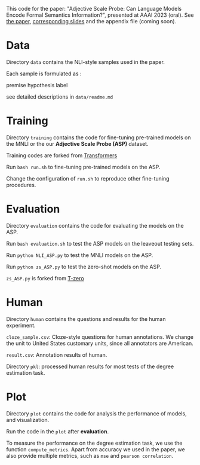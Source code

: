 This code for the paper: "Adjective Scale Probe: Can Language Models Encode Formal Semantics Information?", presented at AAAI 2023 (oral). See [the paper](https://y1ny.github.io/assets/AAAI2023_ASP_paper.pdf), [corresponding slides](https://y1ny.github.io/assets/AAAI2023_ASP_slides.pdf) and the appendix file (coming soon).

# Data
Directory `data` contains the NLI-style samples used in the paper.

Each sample is formulated as :

premise	hypothesis	label

see detailed descriptions in `data/readme.md`

# Training
Directory `training` contains the code for fine-tuning pre-trained models on the MNLI or the our **Adjective Scale Probe (ASP)** dataset.

Training codes are forked from [Transformers](https://github.com/huggingface/transformers/tree/main/examples/pytorch/text-classification)

Run `bash run.sh`  to fine-tuning pre-trained models on the ASP.

Change the configuration of `run.sh` to reproduce other fine-tuning procedures.

# Evaluation

Directory `evaluation` contains the code for evaluating the models on the ASP.

Run `bash evaluation.sh` to test the ASP models on the leaveout testing sets.

Run `python NLI_ASP.py` to test the MNLI models on the ASP.

Run `python zs_ASP.py` to test the zero-shot models on the ASP.

`zs_ASP.py` is forked from [T-zero](https://github.com/bigscience-workshop/t-zero/tree/master/evaluation)



# Human
Directory `human` contains the questions and results for the human experiment.

`cloze_sample.csv`: Cloze-style questions for human annotations. We change the unit to United States customary units, since all annotators are American.

`result.csv`: Annotation results of human.

Directory `pkl`: processed human results for most tests of the degree estimation task.

# Plot

Directory `plot` contains the code for analysis the performance of models, and visualization.

Run the code in the `plot` after **evaluation**.

To measure the performance on the degree estimation task, we use the function `compute_metrics`. Apart from accuracy we used in the paper, we also provide multiple metrics, such as `mse` and `pearson correlation`. 
